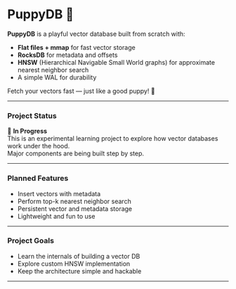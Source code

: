 # PuppyDB 🐶

**PuppyDB** is a playful vector database built from scratch with:

- **Flat files + mmap** for fast vector storage
- **RocksDB** for metadata and offsets
- **HNSW** (Hierarchical Navigable Small World graphs) for approximate nearest neighbor search
- A simple WAL for durability

Fetch your vectors fast — just like a good puppy! 🐾

---

### Project Status

🚧 **In Progress**  
This is an experimental learning project to explore how vector databases work under the hood.  
Major components are being built step by step.

---

### Planned Features

- Insert vectors with metadata
- Perform top-k nearest neighbor search
- Persistent vector and metadata storage
- Lightweight and fun to use

---

### Project Goals

- Learn the internals of building a vector DB
- Explore custom HNSW implementation
- Keep the architecture simple and hackable

---